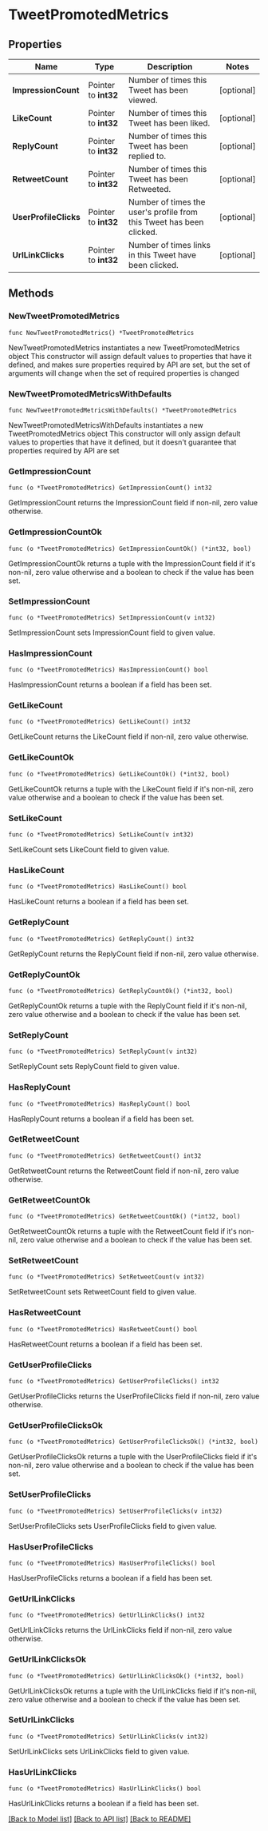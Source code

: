 # TweetPromotedMetrics

## Properties

Name | Type | Description | Notes
------------ | ------------- | ------------- | -------------
**ImpressionCount** | Pointer to **int32** | Number of times this Tweet has been viewed. | [optional] 
**LikeCount** | Pointer to **int32** | Number of times this Tweet has been liked. | [optional] 
**ReplyCount** | Pointer to **int32** | Number of times this Tweet has been replied to. | [optional] 
**RetweetCount** | Pointer to **int32** | Number of times this Tweet has been Retweeted. | [optional] 
**UserProfileClicks** | Pointer to **int32** | Number of times the user&#39;s profile from this Tweet has been clicked. | [optional] 
**UrlLinkClicks** | Pointer to **int32** | Number of times links in this Tweet have been clicked. | [optional] 

## Methods

### NewTweetPromotedMetrics

`func NewTweetPromotedMetrics() *TweetPromotedMetrics`

NewTweetPromotedMetrics instantiates a new TweetPromotedMetrics object
This constructor will assign default values to properties that have it defined,
and makes sure properties required by API are set, but the set of arguments
will change when the set of required properties is changed

### NewTweetPromotedMetricsWithDefaults

`func NewTweetPromotedMetricsWithDefaults() *TweetPromotedMetrics`

NewTweetPromotedMetricsWithDefaults instantiates a new TweetPromotedMetrics object
This constructor will only assign default values to properties that have it defined,
but it doesn't guarantee that properties required by API are set

### GetImpressionCount

`func (o *TweetPromotedMetrics) GetImpressionCount() int32`

GetImpressionCount returns the ImpressionCount field if non-nil, zero value otherwise.

### GetImpressionCountOk

`func (o *TweetPromotedMetrics) GetImpressionCountOk() (*int32, bool)`

GetImpressionCountOk returns a tuple with the ImpressionCount field if it's non-nil, zero value otherwise
and a boolean to check if the value has been set.

### SetImpressionCount

`func (o *TweetPromotedMetrics) SetImpressionCount(v int32)`

SetImpressionCount sets ImpressionCount field to given value.

### HasImpressionCount

`func (o *TweetPromotedMetrics) HasImpressionCount() bool`

HasImpressionCount returns a boolean if a field has been set.

### GetLikeCount

`func (o *TweetPromotedMetrics) GetLikeCount() int32`

GetLikeCount returns the LikeCount field if non-nil, zero value otherwise.

### GetLikeCountOk

`func (o *TweetPromotedMetrics) GetLikeCountOk() (*int32, bool)`

GetLikeCountOk returns a tuple with the LikeCount field if it's non-nil, zero value otherwise
and a boolean to check if the value has been set.

### SetLikeCount

`func (o *TweetPromotedMetrics) SetLikeCount(v int32)`

SetLikeCount sets LikeCount field to given value.

### HasLikeCount

`func (o *TweetPromotedMetrics) HasLikeCount() bool`

HasLikeCount returns a boolean if a field has been set.

### GetReplyCount

`func (o *TweetPromotedMetrics) GetReplyCount() int32`

GetReplyCount returns the ReplyCount field if non-nil, zero value otherwise.

### GetReplyCountOk

`func (o *TweetPromotedMetrics) GetReplyCountOk() (*int32, bool)`

GetReplyCountOk returns a tuple with the ReplyCount field if it's non-nil, zero value otherwise
and a boolean to check if the value has been set.

### SetReplyCount

`func (o *TweetPromotedMetrics) SetReplyCount(v int32)`

SetReplyCount sets ReplyCount field to given value.

### HasReplyCount

`func (o *TweetPromotedMetrics) HasReplyCount() bool`

HasReplyCount returns a boolean if a field has been set.

### GetRetweetCount

`func (o *TweetPromotedMetrics) GetRetweetCount() int32`

GetRetweetCount returns the RetweetCount field if non-nil, zero value otherwise.

### GetRetweetCountOk

`func (o *TweetPromotedMetrics) GetRetweetCountOk() (*int32, bool)`

GetRetweetCountOk returns a tuple with the RetweetCount field if it's non-nil, zero value otherwise
and a boolean to check if the value has been set.

### SetRetweetCount

`func (o *TweetPromotedMetrics) SetRetweetCount(v int32)`

SetRetweetCount sets RetweetCount field to given value.

### HasRetweetCount

`func (o *TweetPromotedMetrics) HasRetweetCount() bool`

HasRetweetCount returns a boolean if a field has been set.

### GetUserProfileClicks

`func (o *TweetPromotedMetrics) GetUserProfileClicks() int32`

GetUserProfileClicks returns the UserProfileClicks field if non-nil, zero value otherwise.

### GetUserProfileClicksOk

`func (o *TweetPromotedMetrics) GetUserProfileClicksOk() (*int32, bool)`

GetUserProfileClicksOk returns a tuple with the UserProfileClicks field if it's non-nil, zero value otherwise
and a boolean to check if the value has been set.

### SetUserProfileClicks

`func (o *TweetPromotedMetrics) SetUserProfileClicks(v int32)`

SetUserProfileClicks sets UserProfileClicks field to given value.

### HasUserProfileClicks

`func (o *TweetPromotedMetrics) HasUserProfileClicks() bool`

HasUserProfileClicks returns a boolean if a field has been set.

### GetUrlLinkClicks

`func (o *TweetPromotedMetrics) GetUrlLinkClicks() int32`

GetUrlLinkClicks returns the UrlLinkClicks field if non-nil, zero value otherwise.

### GetUrlLinkClicksOk

`func (o *TweetPromotedMetrics) GetUrlLinkClicksOk() (*int32, bool)`

GetUrlLinkClicksOk returns a tuple with the UrlLinkClicks field if it's non-nil, zero value otherwise
and a boolean to check if the value has been set.

### SetUrlLinkClicks

`func (o *TweetPromotedMetrics) SetUrlLinkClicks(v int32)`

SetUrlLinkClicks sets UrlLinkClicks field to given value.

### HasUrlLinkClicks

`func (o *TweetPromotedMetrics) HasUrlLinkClicks() bool`

HasUrlLinkClicks returns a boolean if a field has been set.


[[Back to Model list]](../README.md#documentation-for-models) [[Back to API list]](../README.md#documentation-for-api-endpoints) [[Back to README]](../README.md)


